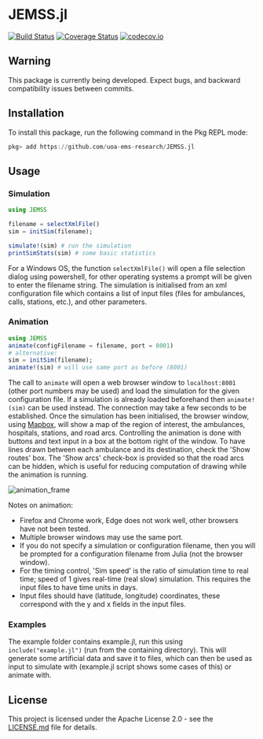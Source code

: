 # JEMSS.jl

[![Build Status](https://travis-ci.com/uoa-ems-research/JEMSS.jl.svg?branch=master)](https://travis-ci.com/uoa-ems-research/JEMSS.jl)
[![Coverage Status](https://coveralls.io/repos/github/uoa-ems-research/JEMSS.jl/badge.svg?branch=master)](https://coveralls.io/github/uoa-ems-research/JEMSS.jl?branch=master)
[![codecov.io](http://codecov.io/github/uoa-ems-research/JEMSS.jl/coverage.svg?branch=master)](http://codecov.io/github/uoa-ems-research/JEMSS.jl?branch=master)

## Warning
This package is currently being developed.
Expect bugs, and backward compatibility issues between commits.

## Installation
To install this package, run the following command in the Pkg REPL mode:
```julia
pkg> add https://github.com/uoa-ems-research/JEMSS.jl
```

## Usage

### Simulation
```julia
using JEMSS

filename = selectXmlFile()
sim = initSim(filename);

simulate!(sim) # run the simulation
printSimStats(sim) # some basic statistics
```
For a Windows OS, the function `selectXmlFile()` will open a file selection dialog using powershell, for other operating systems a prompt will be given to enter the filename string.
The simulation is initialised from an xml configuration file which contains a list of input files (files for ambulances, calls, stations, etc.), and other parameters.

### Animation
```julia
using JEMSS
animate(configFilename = filename, port = 8001)
# alternative:
sim = initSim(filename);
animate!(sim) # will use same port as before (8001)
```
The call to `animate` will open a web browser window to `localhost:8001` (other port numbers may be used) and load the simulation for the given configuration file.
If a simulation is already loaded beforehand then `animate!(sim)` can be used instead.
The connection may take a few seconds to be established.
Once the simulation has been initialised, the browser window, using [Mapbox](https://www.mapbox.com/), will show a map of the region of interest, the ambulances, hospitals, stations, and road arcs.
Controlling the animation is done with buttons and text input in a box at the bottom right of the window.
To have lines drawn between each ambulance and its destination, check the 'Show routes' box.
The 'Show arcs' check-box is provided so that the road arcs can be hidden, which is useful for reducing computation of drawing while the animation is running.

![animation_frame](https://i.imgur.com/UsUnPIw.png)

Notes on animation:

- Firefox and Chrome work, Edge does not work well, other browsers have not been tested.
- Multiple browser windows may use the same port.
- If you do not specify a simulation or configuration filename, then you will be prompted for a configuration filename from Julia (not the browser window).
- For the timing control, 'Sim speed' is the ratio of simulation time to real time; speed of 1 gives real-time (real slow) simulation. This requires the input files to have time units in days.
- Input files should have (latitude, longitude) coordinates, these correspond with the y and x fields in the input files.

### Examples

The example folder contains example.jl, run this using `include("example.jl")` (run from the containing directory). This will generate some artificial data and save it to files, which can then be used as input to simulate with (example.jl script shows some cases of this) or animate with.

## License
This project is licensed under the Apache License 2.0 - see the [LICENSE.md](LICENSE.md) file for details.
